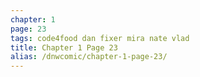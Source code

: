 ```yaml
---
chapter: 1
page: 23
tags: code4food dan fixer mira nate vlad
title: Chapter 1 Page 23
alias: /dnwcomic/chapter-1-page-23/
---
```

